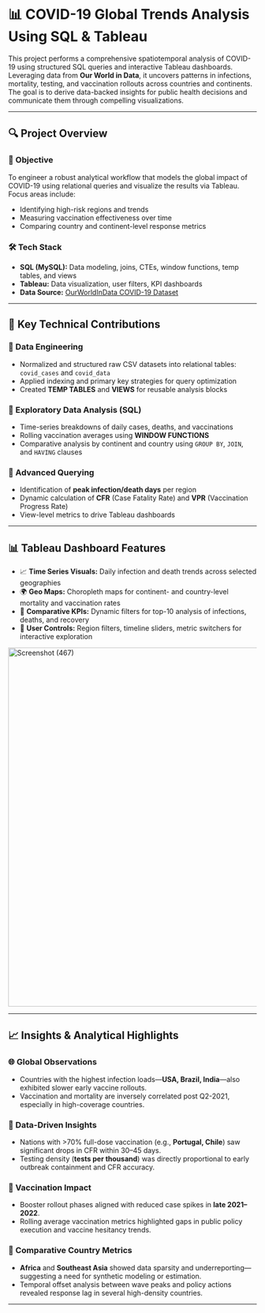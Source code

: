 # 📊 COVID-19 Global Trends Analysis Using SQL & Tableau

This project performs a comprehensive spatiotemporal analysis of COVID-19 using structured SQL queries and interactive Tableau dashboards. Leveraging data from **Our World in Data**, it uncovers patterns in infections, mortality, testing, and vaccination rollouts across countries and continents. The goal is to derive data-backed insights for public health decisions and communicate them through compelling visualizations.

---

## 🔍 Project Overview

### 🎯 Objective
To engineer a robust analytical workflow that models the global impact of COVID-19 using relational queries and visualize the results via Tableau. Focus areas include:

- Identifying high-risk regions and trends  
- Measuring vaccination effectiveness over time  
- Comparing country and continent-level response metrics  

### 🛠 Tech Stack
- **SQL (MySQL):** Data modeling, joins, CTEs, window functions, temp tables, and views  
- **Tableau:** Data visualization, user filters, KPI dashboards  
- **Data Source:** [OurWorldInData COVID-19 Dataset](https://ourworldindata.org/covid-deaths) 

---

## 🧠 Key Technical Contributions

### 🧱 Data Engineering
- Normalized and structured raw CSV datasets into relational tables: `covid_cases` and `covid_data`  
- Applied indexing and primary key strategies for query optimization  
- Created **TEMP TABLES** and **VIEWS** for reusable analysis blocks  

### 🔎 Exploratory Data Analysis (SQL)
- Time-series breakdowns of daily cases, deaths, and vaccinations  
- Rolling vaccination averages using **WINDOW FUNCTIONS**  
- Comparative analysis by continent and country using `GROUP BY`, `JOIN`, and `HAVING` clauses  

### 🧮 Advanced Querying
- Identification of **peak infection/death days** per region  
- Dynamic calculation of **CFR** (Case Fatality Rate) and **VPR** (Vaccination Progress Rate)  
- View-level metrics to drive Tableau dashboards  

---

## 📊 Tableau Dashboard Features

- 📈 **Time Series Visuals:** Daily infection and death trends across selected geographies  
- 🌍 **Geo Maps:** Choropleth maps for continent- and country-level mortality and vaccination rates  
- 🧮 **Comparative KPIs:** Dynamic filters for top-10 analysis of infections, deaths, and recovery  
- 🧭 **User Controls:** Region filters, timeline sliders, metric switchers for interactive exploration  

<img width="1625" height="728" alt="Screenshot (467)" src="https://github.com/user-attachments/assets/4acf4a5d-eb84-4d0c-8f24-588683659972" />

---

## 📈 Insights & Analytical Highlights

### 🌐 Global Observations
- Countries with the highest infection loads—**USA, Brazil, India**—also exhibited slower early vaccine rollouts.  
- Vaccination and mortality are inversely correlated post Q2-2021, especially in high-coverage countries.  

### 🧮 Data-Driven Insights
- Nations with >70% full-dose vaccination (e.g., **Portugal, Chile**) saw significant drops in CFR within 30–45 days.  
- Testing density (**tests per thousand**) was directly proportional to early outbreak containment and CFR accuracy.  

### 🧬 Vaccination Impact
- Booster rollout phases aligned with reduced case spikes in **late 2021–2022**.  
- Rolling average vaccination metrics highlighted gaps in public policy execution and vaccine hesitancy trends.  

### 📌 Comparative Country Metrics
- **Africa** and **Southeast Asia** showed data sparsity and underreporting—suggesting a need for synthetic modeling or estimation.  
- Temporal offset analysis between wave peaks and policy actions revealed response lag in several high-density countries.  

---

